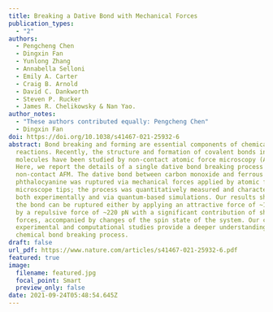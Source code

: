 ```yaml
---
title: Breaking a Dative Bond with Mechanical Forces
publication_types:
  - "2"
authors:
  - Pengcheng Chen
  - Dingxin Fan
  - Yunlong Zhang
  - Annabella Selloni
  - Emily A. Carter
  - Craig B. Arnold
  - David C. Dankworth
  - Steven P. Rucker
  - James R. Chelikowsky & Nan Yao.
author_notes:
  - "These authors contributed equally: Pengcheng Chen"
  - Dingxin Fan
doi: https://doi.org/10.1038/s41467-021-25932-6
abstract: Bond breaking and forming are essential components of chemical
  reactions. Recently, the structure and formation of covalent bonds in single
  molecules have been studied by non-contact atomic force microscopy (AFM).
  Here, we report the details of a single dative bond breaking process using
  non-contact AFM. The dative bond between carbon monoxide and ferrous
  phthalocyanine was ruptured via mechanical forces applied by atomic force
  microscope tips; the process was quantitatively measured and characterized
  both experimentally and via quantum-based simulations. Our results show that
  the bond can be ruptured either by applying an attractive force of ~150 pN or
  by a repulsive force of ~220 pN with a significant contribution of shear
  forces, accompanied by changes of the spin state of the system. Our combined
  experimental and computational studies provide a deeper understanding of the
  chemical bond breaking process.
draft: false
url_pdf: https://www.nature.com/articles/s41467-021-25932-6.pdf
featured: true
image:
  filename: featured.jpg
  focal_point: Smart
  preview_only: false
date: 2021-09-24T05:48:54.645Z
---
```

